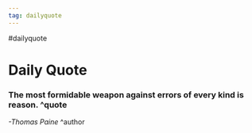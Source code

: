 ```yaml
---
tag: dailyquote
---
```


#dailyquote

# Daily Quote

### The most formidable weapon against errors of every kind is reason. ^quote
*-Thomas Paine* ^author
